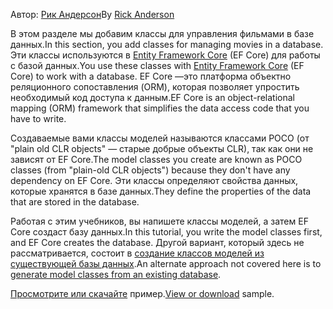<span data-ttu-id="d45ff-101">Автор: [Рик Андерсон](https://twitter.com/RickAndMSFT)</span><span class="sxs-lookup"><span data-stu-id="d45ff-101">By [Rick Anderson](https://twitter.com/RickAndMSFT)</span></span>

<span data-ttu-id="d45ff-102">В этом разделе мы добавим классы для управления фильмами в базе данных.</span><span class="sxs-lookup"><span data-stu-id="d45ff-102">In this section, you add classes for managing movies in a database.</span></span> <span data-ttu-id="d45ff-103">Эти классы используются в [Entity Framework Core](https://docs.microsoft.com/ef/core) (EF Core) для работы с базой данных.</span><span class="sxs-lookup"><span data-stu-id="d45ff-103">You use these classes with [Entity Framework Core](https://docs.microsoft.com/ef/core) (EF Core) to work with a database.</span></span> <span data-ttu-id="d45ff-104">EF Core —это платформа объектно реляционного сопоставления (ORM), которая позволяет упростить необходимый код доступа к данным.</span><span class="sxs-lookup"><span data-stu-id="d45ff-104">EF Core is an object-relational mapping (ORM) framework that simplifies the data access code that you have to write.</span></span>

<span data-ttu-id="d45ff-105">Создаваемые вами классы моделей называются классами POCO (от "plain old CLR objects" — старые добрые объекты CLR), так как они не зависят от EF Core.</span><span class="sxs-lookup"><span data-stu-id="d45ff-105">The model classes you create are known as POCO classes (from "plain-old CLR objects") because they don't have any dependency on EF Core.</span></span> <span data-ttu-id="d45ff-106">Эти классы определяют свойства данных, которые хранятся в базе данных.</span><span class="sxs-lookup"><span data-stu-id="d45ff-106">They define the properties of the data that are stored in the database.</span></span>

<span data-ttu-id="d45ff-107">Работая с этим учебников, вы напишете классы моделей, а затем EF Core создаст базу данных.</span><span class="sxs-lookup"><span data-stu-id="d45ff-107">In this tutorial, you write the model classes first, and EF Core creates the database.</span></span> <span data-ttu-id="d45ff-108">Другой вариант, который здесь не рассматривается, состоит в [создание классов моделей из существующей базы данных](https://docs.microsoft.com/ef/core/get-started/aspnetcore/existing-db).</span><span class="sxs-lookup"><span data-stu-id="d45ff-108">An alternate approach not covered here is to [generate model classes from an existing database](https://docs.microsoft.com/ef/core/get-started/aspnetcore/existing-db).</span></span>

<span data-ttu-id="d45ff-109">[Просмотрите или скачайте](https://github.com/aspnet/Docs/tree/master/aspnetcore/tutorials/razor-pages/razor-pages-start/sample/RazorPagesMovie) пример.</span><span class="sxs-lookup"><span data-stu-id="d45ff-109">[View or download](https://github.com/aspnet/Docs/tree/master/aspnetcore/tutorials/razor-pages/razor-pages-start/sample/RazorPagesMovie) sample.</span></span>